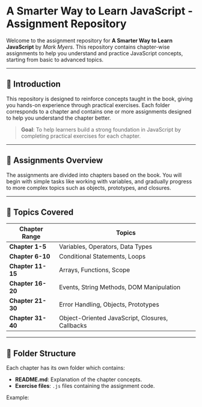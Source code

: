 # A Smarter Way to Learn JavaScript - Assignment Repository

Welcome to the assignment repository for **A Smarter Way to Learn JavaScript** by *Mark Myers*. This repository contains chapter-wise assignments to help you understand and practice JavaScript concepts, starting from basic to advanced topics.

---

## 🚀 Introduction
This repository is designed to reinforce concepts taught in the book, giving you hands-on experience through practical exercises. Each folder corresponds to a chapter and contains one or more assignments designed to help you understand the chapter better.

> **Goal**: To help learners build a strong foundation in JavaScript by completing practical exercises for each chapter.

---

## 📑 Assignments Overview
The assignments are divided into chapters based on the book. You will begin with simple tasks like working with variables, and gradually progress to more complex topics such as objects, prototypes, and closures.

---

## 📝 Topics Covered

| Chapter Range  | Topics                                                      |
|----------------|-------------------------------------------------------------|
| **Chapter 1-5**  | Variables, Operators, Data Types                             |
| **Chapter 6-10** | Conditional Statements, Loops                                |
| **Chapter 11-15**| Arrays, Functions, Scope                                     |
| **Chapter 16-20**| Events, String Methods, DOM Manipulation                     |
| **Chapter 21-30**| Error Handling, Objects, Prototypes                         |
| **Chapter 31-40**| Object-Oriented JavaScript, Closures, Callbacks             |

---

## 📂 Folder Structure
Each chapter has its own folder which contains:
- **README.md**: Explanation of the chapter concepts.
- **Exercise files**: `.js` files containing the assignment code.

Example:
